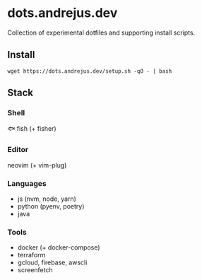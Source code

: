 # dots.andrejus.dev

Collection of experimental dotfiles and supporting install scripts.

## Install

    wget https://dots.andrejus.dev/setup.sh -qO - | bash

## Stack

### Shell
🐟 fish (+ fisher)

### Editor
neovim (+ vim-plug)

### Languages

- js (nvm, node, yarn)
- python (pyenv, poetry)
- java

### Tools

- docker (+ docker-compose)
- terraform
- gcloud, firebase, awscli
- screenfetch
